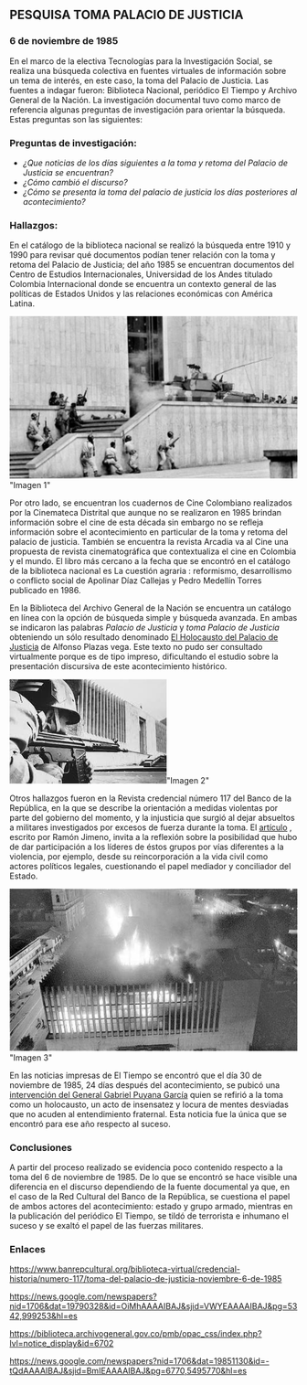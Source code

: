 ## PESQUISA TOMA PALACIO DE JUSTICIA
### 6 de noviembre de 1985
 
 En el marco de la electiva Tecnologías para la Investigación Social, se realiza una búsqueda colectiva en fuentes virtuales de información sobre un tema de interés, en este caso, la toma del Palacio de Justicia. Las fuentes a indagar fueron: Biblioteca Nacional, periódico El Tiempo y Archivo General de la Nación. La investigación documental tuvo como marco de referencia algunas preguntas de investigación para orientar la búsqueda. Estas preguntas son las siguientes:
 
### Preguntas de investigación: 

- *¿Que noticias de los días siguientes a la toma y retoma del Palacio de Justicia se encuentran?*
- *¿Cómo cambió el discurso?*
- *¿Cómo se presenta la toma del palacio de justicia los días posteriores al acontecimiento?*

### Hallazgos:

En el catálogo de la biblioteca nacional se realizó la búsqueda entre 1910 y 1990 para revisar qué documentos podían tener relación con la toma y retoma del Palacio de Justicia; del año 1985 se encuentran documentos del Centro de Estudios Internacionales, Universidad de los Andes titulado Colombia Internacional donde se encuentra un contexto general de las políticas de Estados Unidos y las relaciones económicas con América Latina.

![Imagen 1](https://github.com/mariacasangon/justicia/blob/master/Pic1.jpg)"Imagen 1"

Por otro lado, se encuentran los cuadernos de Cine Colombiano realizados por la Cinemateca Distrital que aunque no se realizaron en 1985 brindan información sobre el cine de esta década sin embargo no se refleja información sobre el acontecimiento en particular de la toma y retoma del palacio de justicia. También se encuentra la revista Arcadia va al Cine una propuesta de revista cinematográfica que contextualiza el cine en Colombia y el mundo. El libro más cercano a la fecha que se encontró en el catálogo de la biblioteca nacional es La cuestión agraria : reformismo, desarrollismo o conflicto social de Apolinar Díaz Callejas y Pedro Medellín Torres publicado en 1986. 

En la Biblioteca del Archivo General de la Nación se encuentra un catálogo en línea con la opción de búsqueda simple y búsqueda avanzada. En ambas se indicaron las palabras *Palacio de Justicia* y *toma Palacio de Justicia* obteniendo un sólo resultado denominado [El Holocausto del Palacio de Justicia](https://biblioteca.archivogeneral.gov.co/pmb/opac_css/index.php?lvl=notice_display&id=6702) de Alfonso Plazas vega.  Este texto no pudo ser consultado virtualmente porque es de tipo impreso, dificultando el estudio sobre la presentación discursiva de este acontecimiento histórico.

![Imagen 2](https://github.com/mariacasangon/justicia/blob/master/Pic2.jpg)"Imagen 2"

Otros hallazgos fueron en la Revista credencial número 117 del Banco de la República, en la que se describe la orientación a medidas violentas por parte del gobierno del momento, y la injusticia que surgió al dejar absueltos a militares investigados por excesos de fuerza durante la toma. El [artículo](https://www.banrepcultural.org/biblioteca-virtual/credencial-historia/numero-117/toma-del-palacio-de-justicia-noviembre-6-de-1985) , escrito por Ramón Jimeno, invita a la reflexión sobre la posibilidad que hubo de dar participación a los líderes de éstos grupos por vías diferentes a la violencia, por ejemplo, desde su reincorporación a la vida civil como actores políticos legales, cuestionando el papel mediador y conciliador del Estado. 

![Imagen 3](https://github.com/mariacasangon/justicia/blob/master/Pic3.jpg)"Imagen 3"

En las noticias impresas de El Tiempo se encontró que el día 30 de noviembre de 1985, 24 días después del acontecimiento, se pubicó una [intervención del General Gabriel Puyana García](https://news.google.com/newspapers?nid=1706&dat=19851130&id=-tQdAAAAIBAJ&sjid=BmIEAAAAIBAJ&pg=6770,5495770&hl=es) quien se refirió a la toma como un holocausto, un acto de insensatez y locura de mentes desviadas que no acuden al entendimiento fraternal. Esta noticia fue la única que se encontró para ese año respecto al suceso.

### Conclusiones

A partir del proceso realizado se evidencia poco contenido respecto a la toma del 6 de noviembre de 1985. De lo que se encontró se hace visible una diferencia en el discurso dependiendo de la fuente documental ya que, en el caso de la Red Cultural del Banco de la República, se cuestiona el papel de ambos actores del acontecimiento: estado y grupo armado, mientras en la publicación del periódico El Tiempo, se tildó de terrorista e inhumano el suceso y se exaltó el papel de las fuerzas militares. 

### Enlaces 
 
https://www.banrepcultural.org/biblioteca-virtual/credencial-historia/numero-117/toma-del-palacio-de-justicia-noviembre-6-de-1985

https://news.google.com/newspapers?nid=1706&dat=19790328&id=OiMhAAAAIBAJ&sjid=VWYEAAAAIBAJ&pg=5342,999253&hl=es

https://biblioteca.archivogeneral.gov.co/pmb/opac_css/index.php?lvl=notice_display&id=6702

https://news.google.com/newspapers?nid=1706&dat=19851130&id=-tQdAAAAIBAJ&sjid=BmIEAAAAIBAJ&pg=6770,5495770&hl=es






